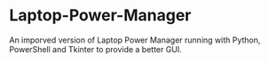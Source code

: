 # Laptop-Power-Manager
An imporved version of Laptop Power Manager running with Python, PowerShell and Tkinter to provide a better GUI.
